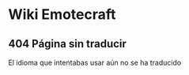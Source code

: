# Wiki Emotecraft

## 404 Página sin traducir

El idioma que intentabas usar aún no se ha traducido
